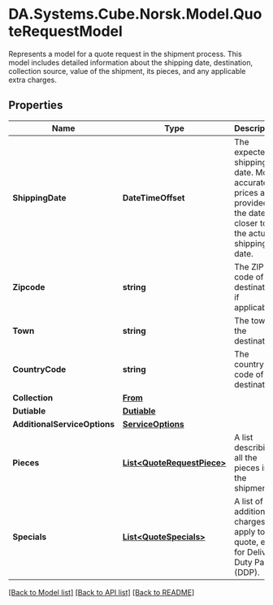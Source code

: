 # DA.Systems.Cube.Norsk.Model.QuoteRequestModel
Represents a model for a quote request in the shipment process. This model includes detailed information   about the shipping date, destination, collection source, value of the shipment, its pieces, and any applicable extra charges.

## Properties

Name | Type | Description | Notes
------------ | ------------- | ------------- | -------------
**ShippingDate** | **DateTimeOffset** | The expected shipping date. More accurate prices are provided if the date is closer to the actual shipping date. | 
**Zipcode** | **string** | The ZIP code of the destination, if applicable. | [optional] 
**Town** | **string** | The town of the destination. | [optional] 
**CountryCode** | **string** | The country code of the destination. | 
**Collection** | [**From**](From.md) |  | [optional] 
**Dutiable** | [**Dutiable**](Dutiable.md) |  | [optional] 
**AdditionalServiceOptions** | [**ServiceOptions**](ServiceOptions.md) |  | [optional] 
**Pieces** | [**List&lt;QuoteRequestPiece&gt;**](QuoteRequestPiece.md) | A list describing all the pieces in the shipment. | 
**Specials** | [**List&lt;QuoteSpecials&gt;**](QuoteSpecials.md) | A list of additional charges to apply to the quote, e.g., for Delivery Duty Paid (DDP). | [optional] 

[[Back to Model list]](../README.md#documentation-for-models) [[Back to API list]](../README.md#documentation-for-api-endpoints) [[Back to README]](../README.md)

